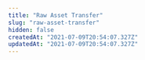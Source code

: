 ```yaml
---
title: "Raw Asset Transfer"
slug: "raw-asset-transfer"
hidden: false
createdAt: "2021-07-09T20:54:07.327Z"
updatedAt: "2021-07-09T20:54:07.327Z"
---
```

